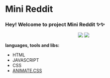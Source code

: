 # Mini Reddit

### Hey! Welcome to project Mini Reddit ✨✨

<p align="center">
  <img src="https://imgur.com/2EzgUKE.png" />
  <img src="https://imgur.com/40q0ec9.png" />
</p>

**languages, tools and libs:**

- HTML
- JAVASCRIPT
- CSS
- [ANIMATE.CSS](https://animate.style/)
